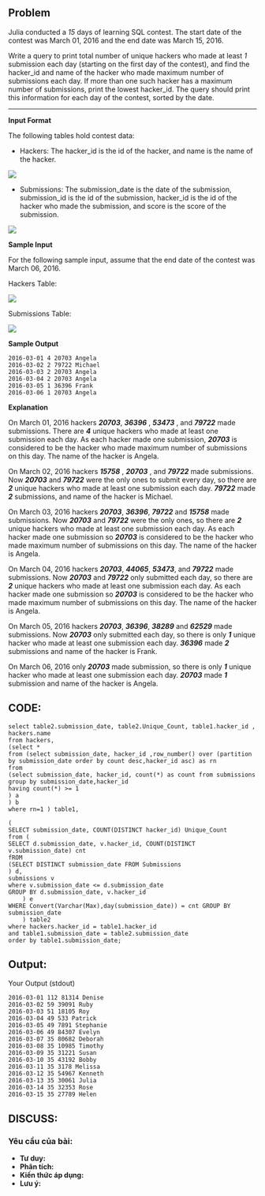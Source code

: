 ## Problem

Julia conducted a _15_ days of learning SQL contest. The start date of the contest was March 01, 2016 and the end date was March 15, 2016.

Write a query to print total number of unique hackers who made at least _1_ submission each day (starting on the first day of the contest), and find the hacker_id and name of the hacker who made maximum number of submissions each day. If more than one such hacker has a maximum number of submissions, print the lowest hacker_id. The query should print this information for each day of the contest, sorted by the date.

---

**Input Format**

The following tables hold contest data:

* Hackers: The hacker_id is the id of the hacker, and name is the name of the hacker.

![](https://s3.amazonaws.com/hr-challenge-images/19597/1458511164-12adec3b8b-ScreenShot2016-03-21at3.26.47AM.png)

* Submissions: The submission_date is the date of the submission, submission_id is the id of the submission, hacker_id is the id of the hacker who made the submission, and score is the score of the submission. 

![](https://s3.amazonaws.com/hr-challenge-images/19597/1458511251-0b534030b9-ScreenShot2016-03-21at3.26.56AM.png)

**Sample Input**

For the following sample input, assume that the end date of the contest was March 06, 2016.

Hackers Table:

![](https://s3.amazonaws.com/hr-challenge-images/19597/1458511957-814a2c7bf2-ScreenShot2016-03-21at3.27.06AM.png)

Submissions Table: 

![](https://s3.amazonaws.com/hr-challenge-images/19597/1458512015-ff6a708164-ScreenShot2016-03-21at3.27.21AM.png)

**Sample Output**

    2016-03-01 4 20703 Angela
    2016-03-02 2 79722 Michael
    2016-03-03 2 20703 Angela
    2016-03-04 2 20703 Angela
    2016-03-05 1 36396 Frank
    2016-03-06 1 20703 Angela

**Explanation**

On March 01, 2016 hackers **_20703_**, **_36396_** , **_53473_** , and **_79722_** made submissions. There are **_4_** unique hackers who made at least one submission each day. As each hacker made one submission, **_20703_** is considered to be the hacker who made maximum number of submissions on this day. The name of the hacker is Angela.

On March 02, 2016 hackers **_15758_** , **_20703_** , and **_79722_** made submissions. Now **_20703_**  and **_79722_** were the only ones to submit every day, so there are **_2_** unique hackers who made at least one submission each day. **_79722_** made **_2_** submissions, and name of the hacker is Michael.

On March 03, 2016 hackers **_20703_**, **_36396_**, **_79722_** and **_15758_** made submissions. Now **_20703_** and **_79722_** were the only ones, so there are **_2_**  unique hackers who made at least one submission each day. As each hacker made one submission so **_20703_** is considered to be the hacker who made maximum number of submissions on this day. The name of the hacker is Angela.

On March 04, 2016 hackers **_20703_**, **_44065_**, **_53473_**, and **_79722_** made submissions. Now **_20703_** and **_79722_** only submitted each day, so there are **_2_** unique hackers who made at least one submission each day. As each hacker made one submission so **_20703_** is considered to be the hacker who made maximum number of submissions on this day. The name of the hacker is Angela.

On March 05, 2016 hackers **_20703_**, **_36396_**, **_38289_** and **_62529_** made submissions. Now **_20703_** only submitted each day, so there is only **_1_** unique hacker who made at least one submission each day. **_36396_** made **_2_** submissions and name of the hacker is Frank.

On March 06, 2016 only **_20703_** made submission, so there is only **_1_** unique hacker who made at least one submission each day. **_20703_** made **_1_** submission and name of the hacker is Angela.

## CODE:

    select table2.submission_date, table2.Unique_Count, table1.hacker_id , hackers.name 
    from hackers, 
    (select * 
    from (select submission_date, hacker_id ,row_number() over (partition by submission_date order by count desc,hacker_id asc) as rn
    from
    (select submission_date, hacker_id, count(*) as count from submissions 
    group by submission_date,hacker_id 
    having count(*) >= 1 
    ) a
    ) b
    where rn=1 ) table1,

    (
    SELECT submission_date, COUNT(DISTINCT hacker_id) Unique_Count
    from (
    SELECT d.submission_date, v.hacker_id, COUNT(DISTINCT v.submission_date) cnt
    fROM
    (SELECT DISTINCT submission_date FROM Submissions 
    ) d,
    submissions v
    where v.submission_date <= d.submission_date
    GROUP BY d.submission_date, v.hacker_id
        ) e
    WHERE Convert(Varchar(Max),day(submission_date)) = cnt GROUP BY submission_date 
        ) table2
    where hackers.hacker_id = table1.hacker_id 
    and table1.submission_date = table2.submission_date 
    order by table1.submission_date;
    
## Output:
Your Output (stdout)

    2016-03-01 112 81314 Denise 
    2016-03-02 59 39091 Ruby 
    2016-03-03 51 18105 Roy 
    2016-03-04 49 533 Patrick 
    2016-03-05 49 7891 Stephanie 
    2016-03-06 49 84307 Evelyn 
    2016-03-07 35 80682 Deborah 
    2016-03-08 35 10985 Timothy 
    2016-03-09 35 31221 Susan 
    2016-03-10 35 43192 Bobby 
    2016-03-11 35 3178 Melissa 
    2016-03-12 35 54967 Kenneth 
    2016-03-13 35 30061 Julia 
    2016-03-14 35 32353 Rose 
    2016-03-15 35 27789 Helen 

## DISCUSS:
### Yêu cầu của bài: 
- **Tư duy:** 
- **Phân tích:**
- **Kiến thức áp dụng:**
- **Lưu ý:**
